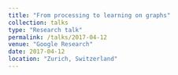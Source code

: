 ```yaml
---
title: "From processing to learning on graphs"
collection: talks
type: "Research talk"
permalink: /talks/2017-04-12
venue: "Google Research"
date: 2017-04-12
location: "Zurich, Switzerland"
---
```

